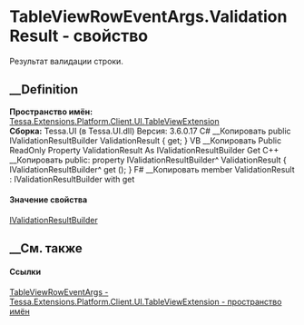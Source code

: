 # TableViewRowEventArgs.ValidationResult - свойство
Результат валидации строки.
## __Definition
 **Пространство имён:**
[Tessa.Extensions.Platform.Client.UI.TableViewExtension](N_Tessa_Extensions_Platform_Client_UI_TableViewExtension.htm)  
 **Сборка:** Tessa.UI (в Tessa.UI.dll) Версия: 3.6.0.17
C# __Копировать
     public IValidationResultBuilder ValidationResult { get; }
VB __Копировать
     Public ReadOnly Property ValidationResult As IValidationResultBuilder
    	Get
C++ __Копировать
     public:
    property IValidationResultBuilder^ ValidationResult {
    	IValidationResultBuilder^ get ();
    }
F# __Копировать
     member ValidationResult : IValidationResultBuilder with get
#### Значение свойства
[IValidationResultBuilder](T_Tessa_Platform_Validation_IValidationResultBuilder.htm)
##  __См. также
#### Ссылки
[TableViewRowEventArgs -
](T_Tessa_Extensions_Platform_Client_UI_TableViewExtension_TableViewRowEventArgs.htm)
[Tessa.Extensions.Platform.Client.UI.TableViewExtension - пространство
имён](N_Tessa_Extensions_Platform_Client_UI_TableViewExtension.htm)
